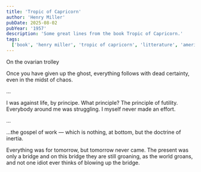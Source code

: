```yaml
---
title: 'Tropic of Capricorn'
author: 'Henry Miller'
pubDate: 2025-08-02
pubYear: '1957'
description: 'Some great lines from the book Tropic of Capricorn.'
tags:
  ['book', 'henry miller', 'tropic of capricorn', 'litterature', 'american litterature']
---
```


On the ovarian trolley

Once you have given up the ghost, everything follows with dead certainty, even in the midst of chaos.

...

I was against life, by principe. What principle? The principle of futility. Everybody around me was struggling. I myself never made an effort.

...

...the gospel of work — which is nothing, at bottom, but the doctrine of inertia.

Everything was for tomorrow, but tomorrow never came. The present was only a bridge and on this bridge they are still groaning, as the world groans, and not one idiot ever thinks of blowing up the bridge.
